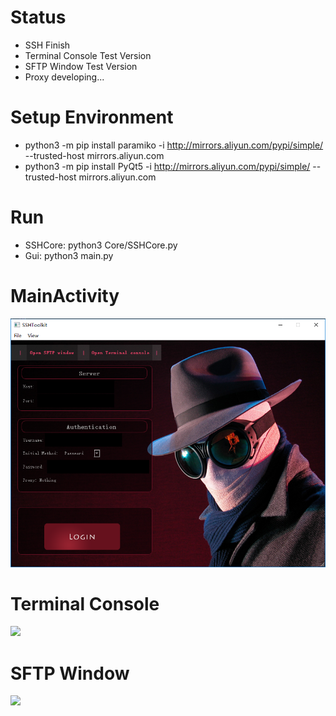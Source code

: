 # Status
* SSH Finish
* Terminal Console Test Version
* SFTP Window Test Version
* Proxy developing...

# Setup Environment
* python3 -m pip install paramiko -i http://mirrors.aliyun.com/pypi/simple/ --trusted-host mirrors.aliyun.com
* python3 -m pip install PyQt5 -i http://mirrors.aliyun.com/pypi/simple/ --trusted-host mirrors.aliyun.com

# Run
* SSHCore: python3 Core/SSHCore.py
* Gui: python3 main.py

# MainActivity
<img src="/res/image/MainActivity.png">

# Terminal Console
<img src="/c0hb1rd/SSHTool/blob/master/res/image/TerminalConsole.png?raw=true">

# SFTP Window
<img src="/c0hb1rd/SSHTool/blob/master/res/image/SFTPWindow.png?raw=true">
